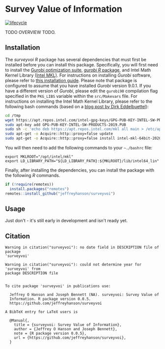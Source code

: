 
<!--- README.md is generated from README.Rmd. Please edit that file -->
Survey Value of Information
===========================

[![lifecycle](https://img.shields.io/badge/Lifecycle-experimental-orange.svg)](https://www.tidyverse.org/lifecycle/#experimental)

TODO OVERVIEW TODO.

Installation
------------

The *surveyvoi R* package has several dependencies that must first be installed before you can install this package. Specifically, you will first need to install the [Gurobi optimization suite](http://www.gurobi.com/), [*gurobi R* package](https://www.gurobi.com/documentation/8.1/refman/r_api_overview.html), and Intel Math Kernel Library [(Intel MKL)](https://software.intel.com/en-us/mkl). For instructions on installing *Gurobi* software, please refer to [this installation guide](https://CRAN.R-project.org/package=prioritizr/vignettes/gurobi_installation.html). Please note that package is configured to assume that you have installed *Gurobi* version 9.0.1. If you have a different version of *Gurobi*, please edit the `gurobi90` compilation flag specified in the `PKG_LIBS` variable within the `src/Makevars` file. For instructions on installing the Intel Math Kernel Library, please refer to the following bash commands (based on a [blog post by Dirk Eddelbuettel](http://dirk.eddelbuettel.com/blog/2018/04/15/)):

``` bash
cd /tmp
wget https://apt.repos.intel.com/intel-gpg-keys/GPG-PUB-KEY-INTEL-SW-PRODUCTS-2019.PUB
sudo apt-key add GPG-PUB-KEY-INTEL-SW-PRODUCTS-2019.PUB
sudo sh -c 'echo deb https://apt.repos.intel.com/mkl all main > /etc/apt/sources.list.d/intel-mkl.list'
sudo apt-get -o Acquire::http::proxy=false update
sudo apt-get -o Acquire::http::proxy=false install intel-mkl-64bit-2020.0-088
```

You will then need to add the following commands to your `~./bashrc` file:

    export MKLROOT="/opt/intel/mkl"
    export LD_LIBRARY_PATH="${LD_LIBRARY_PATH}:${MKLROOT}/lib/intel64_lin"

Finally, after installing the dependencies, you can install the package with the following *R* commands.

``` r
if (!require(remotes))
  install.packages("remotes")
remotes::install_github("jeffreyhanson/surveyvoi")
```

Usage
-----

Just don't - it's still early in development and isn't ready yet.

Citation
--------

    Warning in citation("surveyvoi"): no date field in DESCRIPTION file of package
    'surveyvoi'

    Warning in citation("surveyvoi"): could not determine year for 'surveyvoi' from
    package DESCRIPTION file


    To cite package 'surveyvoi' in publications use:

      Jeffrey O Hanson and Joseph Bennett (NA). surveyvoi: Survey Value of
      Information. R package version 0.0.5.
      https://github.com/jeffreyhanson/surveyvoi

    A BibTeX entry for LaTeX users is

      @Manual{,
        title = {surveyvoi: Survey Value of Information},
        author = {Jeffrey O Hanson and Joseph Bennett},
        note = {R package version 0.0.5},
        url = {https://github.com/jeffreyhanson/surveyvoi},
      }
